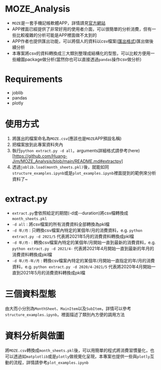# MOZE_Analysis
+ ```MOZE```是一套手機記帳軟體APP，詳情請見[官方網站](https://moze.app/)  
+ APP裡面已經提供了非常好用的使用者介面，可以很簡單的分析消費，但有一些比較複雜的分析可能是APP裡面做不太到的  
+ APP作者也提供匯出功能，可以將個人的資料以csv檔案([匯出格式](https://doc.moze.app/feature/import-export#export))匯出做後續分析  
+ 本專案將csv的資料轉換成三大類別整理成結構化的型態，可以比較方便用一些繪圖package做分析(當然你也可以直接透過```pandas```操作csv做分析)  

# Requirements
+ joblib
+ pandas
+ plotly

# 使用方式
1. 將匯出的檔案命名為```MOZE.csv```(應該也是```MOZE```APP預設名稱)
2. 把檔案放到此專案資料夾內
3. 執行```python extract.py -d all```，arguments詳細格式請參考(here)[https://github.com/Huang-Jim/MOZE_Analysis/blob/main/README.md#extractpy]
4. 透過```joblib.load(month_sheets.pkl)```後，就能如同```structure_examples.ipynb```或是```plot_examples.ipynb```裡面提到的範例來分析資料了~

# extract.py
+ ```extract.py```會依照給定的期間(-d或--duration)將csv檔轉換成```month_sheets.pkl```
+ ```-d all``` : 將csv檔案的所有消費資料全部轉換為pkl檔
+ ```-d 年/月``` : 只轉換csv檔案內特定的某個年/月的消費資料，e.g. ```python extract.py -d 2021/5``` 代表將2021年5月的消費資料轉換成pkl檔
+ ```-d 年/月-``` : 轉換csv檔案內特定的某個年/月開始一直到最新的消費資料，e.g. ```python extract.py -d 2021/4-``` 代表將2021年4月開始一直到最新的年月的消費資料轉換成pkl檔
+ ```-d 年/月-年/月``` : 轉換csv檔案內特定的某個年/月開始一直指定的年/月的消費資料，e.g. ```python extract.py -d 2020/4-2021/5``` 代表將2020年4月開始一直到2021年5月的消費資料轉換成pkl檔

# 三個資料型態
由大而小分別為```MonthSheet```、```MainItem```以及```SubItem```，詳情可以參考```structure_examples.ipynb```，裡面描述了類別內方便的調用方法

# 資料分析與做圖
將```MOZE.csv```轉換成```month_sheets.pkl```後，可以用簡單的程式將消費習慣量化，也可以透過如```matplotlib```或是```plotly```做視覺化呈現，本專案也提供一些與```plotly```互動的流程，詳情請參考```plot_examples.ipynb```
